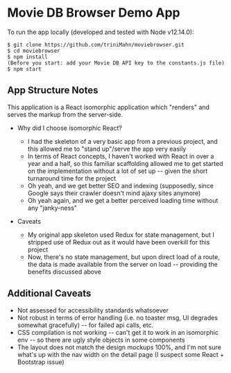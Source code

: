 # Movie DB Browser Demo App

To run the app locally (developed and tested with Node v12.14.0):

```
$ git clone https://github.com/triniMahn/moviebrowser.git
$ cd moviebrowser
$ npm install
(Before you start: add your Movie DB API key to the constants.js file)
$ npm start
```

## App Structure Notes

This application is a React isomorphic application which "renders" and serves the markup from the server-side.

* Why did I choose isomorphic React?
    * I had the skeleton of a very basic app from a previous project, and this allowed me to "stand up"/serve the app very easily
    * In terms of React concepts, I haven't worked with React in over a year and a half, so this familiar scaffolding allowed me to get started on the implementation without a lot of set up -- given the short turnaround time for the project
    * Oh yeah, and we get better SEO and indexing (supposedly, since Google says their crawler doesn't mind ajaxy sites anymore)
    * Oh yeah again, and we get a better perceived loading time without any "janky-ness"

* Caveats
    * My original app skeleton used Redux for state management, but I stripped use of Redux out as it would have been overkill for this project
    * Now, there's no state management, but upon direct load of a route, the data is made available from the server on load -- providing the benefits discussed above


## Additional Caveats

* Not assessed for accessibility standards whatsoever
* Not robust in terms of error handling (i.e. no toaster msg, UI degrades somewhat gracefully) -- for failed api calls, etc.
* CSS compilation is not working -- can't get it to work in an isomorphic env -- so there are ugly style objects in some components
* The layout does not match the design mockups 100%, and I'm not sure what's up with the nav width on the detail page (I suspect some React + Bootstrap issue)

